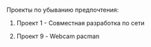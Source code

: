 Проекты по убыванию предпочтения:

1. Проект 1 - Совместная разработка по сети

2. Проект 9 - Webcam pacman 
